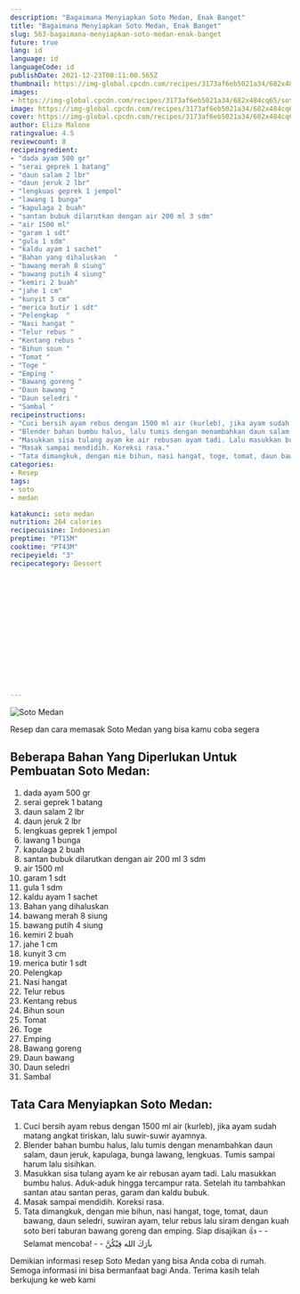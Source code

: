 ```yaml
---
description: "Bagaimana Menyiapkan Soto Medan, Enak Banget"
title: "Bagaimana Menyiapkan Soto Medan, Enak Banget"
slug: 563-bagaimana-menyiapkan-soto-medan-enak-banget
future: true
lang: id
language: id
languageCode: id
publishDate: 2021-12-23T00:11:00.565Z 
thumbnail: https://img-global.cpcdn.com/recipes/3173af6eb5021a34/682x484cq65/soto-medan-foto-resep-utama.webp
images:
- https://img-global.cpcdn.com/recipes/3173af6eb5021a34/682x484cq65/soto-medan-foto-resep-utama.webp
image: https://img-global.cpcdn.com/recipes/3173af6eb5021a34/682x484cq65/soto-medan-foto-resep-utama.webp
cover: https://img-global.cpcdn.com/recipes/3173af6eb5021a34/682x484cq65/soto-medan-foto-resep-utama.webp
author: Eliza Malone
ratingvalue: 4.5
reviewcount: 8
recipeingredient:
- "dada ayam 500 gr"
- "serai geprek 1 batang"
- "daun salam 2 lbr"
- "daun jeruk 2 lbr"
- "lengkuas geprek 1 jempol"
- "lawang 1 bunga"
- "kapulaga 2 buah"
- "santan bubuk dilarutkan dengan air 200 ml 3 sdm"
- "air 1500 ml"
- "garam 1 sdt"
- "gula 1 sdm"
- "kaldu ayam 1 sachet"
- "Bahan yang dihaluskan  "
- "bawang merah 8 siung"
- "bawang putih 4 siung"
- "kemiri 2 buah"
- "jahe 1 cm"
- "kunyit 3 cm"
- "merica butir 1 sdt"
- "Pelengkap  "
- "Nasi hangat "
- "Telur rebus "
- "Kentang rebus "
- "Bihun soun "
- "Tomat "
- "Toge "
- "Emping "
- "Bawang goreng "
- "Daun bawang "
- "Daun seledri "
- "Sambal "
recipeinstructions:
- "Cuci bersih ayam rebus dengan 1500 ml air (kurleb), jika ayam sudah matang angkat tiriskan, lalu suwir-suwir ayamnya."
- "Blender bahan bumbu halus, lalu tumis dengan menambahkan daun salam, daun jeruk, kapulaga, bunga lawang, lengkuas. Tumis sampai harum lalu sisihkan."
- "Masukkan sisa tulang ayam ke air rebusan ayam tadi. Lalu masukkan bumbu halus. Aduk-aduk hingga tercampur rata. Setelah itu tambahkan santan atau santan peras, garam dan kaldu bubuk."
- "Masak sampai mendidih. Koreksi rasa."
- "Tata dimangkuk, dengan mie bihun, nasi hangat, toge, tomat, daun bawang, daun seledri, suwiran ayam, telur rebus lalu siram dengan kuah soto beri taburan bawang goreng dan emping. Siap disajikan 👍  Selamat mencoba!   باَرَكَ الله فِيْكُنَّ"
categories:
- Resep
tags:
- soto
- medan

katakunci: soto medan 
nutrition: 264 calories
recipecuisine: Indonesian
preptime: "PT15M"
cooktime: "PT43M"
recipeyield: "3"
recipecategory: Dessert


     
    
    
    
    
    
    
    
    
    
    
      
    
---
```



![Soto Medan](https://img-global.cpcdn.com/recipes/3173af6eb5021a34/682x484cq65/soto-medan-foto-resep-utama.webp)

Resep dan cara memasak  Soto Medan yang bisa kamu coba segera

<!--inarticleads1-->

## Beberapa Bahan Yang Diperlukan Untuk Pembuatan Soto Medan:

1. dada ayam 500 gr
1. serai geprek 1 batang
1. daun salam 2 lbr
1. daun jeruk 2 lbr
1. lengkuas geprek 1 jempol
1. lawang 1 bunga
1. kapulaga 2 buah
1. santan bubuk dilarutkan dengan air 200 ml 3 sdm
1. air 1500 ml
1. garam 1 sdt
1. gula 1 sdm
1. kaldu ayam 1 sachet
1. Bahan yang dihaluskan  
1. bawang merah 8 siung
1. bawang putih 4 siung
1. kemiri 2 buah
1. jahe 1 cm
1. kunyit 3 cm
1. merica butir 1 sdt
1. Pelengkap  
1. Nasi hangat 
1. Telur rebus 
1. Kentang rebus 
1. Bihun soun 
1. Tomat 
1. Toge 
1. Emping 
1. Bawang goreng 
1. Daun bawang 
1. Daun seledri 
1. Sambal 



<!--inarticleads2-->

## Tata Cara Menyiapkan Soto Medan:

1. Cuci bersih ayam rebus dengan 1500 ml air (kurleb), jika ayam sudah matang angkat tiriskan, lalu suwir-suwir ayamnya.
1. Blender bahan bumbu halus, lalu tumis dengan menambahkan daun salam, daun jeruk, kapulaga, bunga lawang, lengkuas. Tumis sampai harum lalu sisihkan.
1. Masukkan sisa tulang ayam ke air rebusan ayam tadi. Lalu masukkan bumbu halus. Aduk-aduk hingga tercampur rata. Setelah itu tambahkan santan atau santan peras, garam dan kaldu bubuk.
1. Masak sampai mendidih. Koreksi rasa.
1. Tata dimangkuk, dengan mie bihun, nasi hangat, toge, tomat, daun bawang, daun seledri, suwiran ayam, telur rebus lalu siram dengan kuah soto beri taburan bawang goreng dan emping. Siap disajikan 👍 -  - Selamat mencoba!  -  - باَرَكَ الله فِيْكُنَّ




Demikian informasi  resep Soto Medan   yang bisa Anda coba di rumah. Semoga informasi ini bisa bermanfaat bagi Anda. Terima kasih telah berkujung ke web kami
